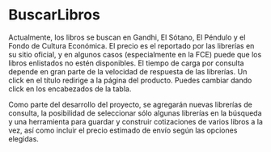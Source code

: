 # BuscarLibros

Actualmente, los libros se buscan en Gandhi, El Sótano, El Péndulo y el Fondo de Cultura Económica. El precio es el reportado por las librerías en su sitio oficial, y en algunos casos (especialmente en la FCE) puede que los libros enlistados no estén disponibles. El tiempo de carga por consulta depende en gran parte de la velocidad de respuesta de las librerías. Un click en el título redirige a la página del producto. Puedes cambiar dando click en los encabezados de la tabla.

Como parte del desarrollo del proyecto, se agregarán nuevas librerías de consulta, la posibilidad de seleccionar sólo algunas librerías en la búsqueda y una herramienta para guardar y construir cotizaciones de varios libros a la vez, así como incluir el precio estimado de envío según las opciones elegidas.
